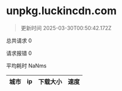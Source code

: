 
  # unpkg.luckincdn.com

  > 更新时间 2025-03-30T00:50:42.172Z
  
  总共请求 0

  请求报错 0

  平均耗时 NaNms

|城市|ip|下载大小|速度|
|-----|----------|---|---|

  